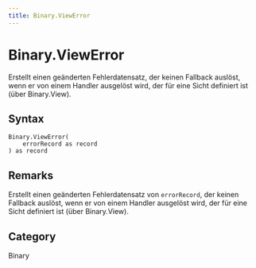 ```yaml
---
title: Binary.ViewError
---
```


# Binary.ViewError


Erstellt einen geänderten Fehlerdatensatz, der keinen Fallback auslöst, wenn er von einem Handler ausgelöst wird, der für eine Sicht definiert ist (über Binary.View).


## Syntax

```powerquery
Binary.ViewError(
    errorRecord as record
) as record
```


## Remarks

Erstellt einen geänderten Fehlerdatensatz von <code>errorRecord</code>, der keinen Fallback auslöst, wenn er von einem Handler ausgelöst wird, der für eine Sicht definiert ist (über Binary.View).



## Category
Binary
